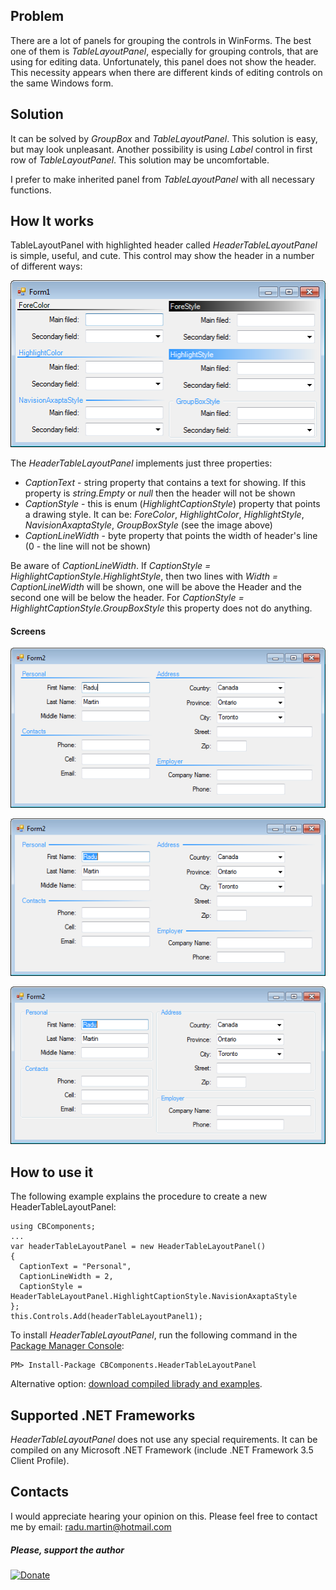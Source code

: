 ## Problem

There are a lot of panels for grouping the controls in WinForms. The best one of them is _TableLayoutPanel_, especially for grouping controls, that are using for editing data. Unfortunately, this panel does not show the header. This necessity appears when there are different kinds of editing controls on the same Windows form.

## Solution

It can be solved by _GroupBox_ and _TableLayoutPanel_. This solution is easy, but may look unpleasant. Another possibility is using _Label_ control in first row of _TableLayoutPanel_. This solution may be uncomfortable.

I prefer to make inherited panel from _TableLayoutPanel_ with all necessary functions.

## How It works

TableLayoutPanel with highlighted header called _HeaderTableLayoutPanel_ is simple, useful, and cute. This control may show the header in a number of different ways:

![alt tag](Media/img_01.png "")

The _HeaderTableLayoutPanel_ implements just three properties:
- _CaptionText_ - string property that contains a text for showing. If this property is _string.Empty_ or _null_ then the header will not be shown
- _CaptionStyle_ - this is enum (_HighlightCaptionStyle_) property that points a drawing style. It can be: _ForeColor_, _HighlightColor_, _HighlightStyle_, _NavisionAxaptaStyle_, _GroupBoxStyle_ (see the image above)
- _CaptionLineWidth_ - byte property that points the width of header's line (0 - the line will not be shown)

Be aware of _CaptionLineWidth_. If _CaptionStyle = HighlightCaptionStyle.HighlightStyle_, then two lines with _Width = CaptionLineWidth_ will be shown, one will be above the Header and the second one will be below the header. For _CaptionStyle = HighlightCaptionStyle.GroupBoxStyle_ this property does not do anything. 

#### Screens

![alt tag](Media/img_02.png "")

![alt tag](Media/img_03.png "")

![alt tag](Media/img_04.png "")

## How to use it

The following example explains the procedure to create a new HeaderTableLayoutPanel:
```
using CBComponents;
...
var headerTableLayoutPanel = new HeaderTableLayoutPanel()
{
  CaptionText = "Personal",
  CaptionLineWidth = 2,
  CaptionStyle = HeaderTableLayoutPanel.HighlightCaptionStyle.NavisionAxaptaStyle
};
this.Controls.Add(headerTableLayoutPanel1);
```
To install _HeaderTableLayoutPanel_, run the following command in the [Package Manager Console](https://www.nuget.org/packages/CBComponents.HeaderTableLayoutPanel):
```
PM> Install-Package CBComponents.HeaderTableLayoutPanel 
```
Alternative option: [download compiled librady and examples](https://github.com/CanadianBeaver/HeaderTableLayoutPanel/raw/master/Build/CBComponents.HeaderTableLayoutPanel.zip).

## Supported .NET Frameworks

_HeaderTableLayoutPanel_ does not use any special requirements. It can be compiled on any Microsoft .NET Framework (include .NET Framework 3.5 Client Profile).

## Contacts

I would appreciate hearing your opinion on this. Please feel free to contact me by email: [radu.martin@hotmail.com](mailto://radu.martin@hotmail.com)

##### Please, support the author

[![Donate](https://www.paypalobjects.com/en_US/i/btn/btn_donateCC_LG.gif)](https://www.paypal.com/cgi-bin/webscr?cmd=_s-xclick&hosted_button_id=YQZ44S5HX5NQL)
